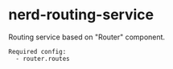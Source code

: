 # nerd-routing-service
Routing service based on "Router" component.

```
Required config:
  - router.routes
```
